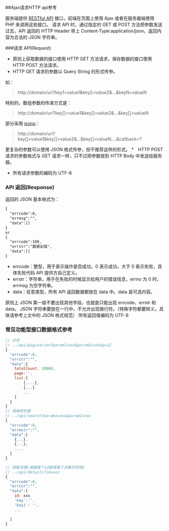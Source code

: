 ##Ajax请求HTTP api参考

服务端提供 <a href="http://www.ruanyifeng.com/blog/2014/05/restful_api.html">RESTful API</a> 接口，前端在页面上使用 Ajax 或者在服务器端使用 PHP 来调用这些接口。
请求 API 时，通过指定的 GET 或 POST 方法把参数发送过去，API 返回的 HTTP Header 带上 Content-Type:application/json，返回内容为合法的 JSON 字符串。

###请求 API(Request)
* 原则上获取数据的接口使用 HTTP GET 方法请求，保存数据的接口使用 HTTP POST 方法请求。
* HTTP GET 请求的参数以 Query String 的形式传参。

如： 
> http://domain/uri?key1=value1&key2=value2&...&keyN=valueN

特别的，数组参数的传递方式是：
> http://domain/uri?key[]=value1&key[]=value2&...&key[]=valueN

部分采用 [jsonp](http://www.cnblogs.com/yuzhongwusan/archive/2012/12/11/2812849.html)：
> http://domain/uri?key[]=value1&key[]=value2&...&key[]=valueN....&callback=?

更复杂的参数可以使用 JSON 格式传参，但不推荐这样的形式。
*　HTTP POST 请求的参数格式与 GET 请求一样，只不过把参数放到 HTTP Body 中发送给服务器。
* 所有请求参数的编码为 UTF-8

### API 返回(Response)
返回的 JSON 基本格式为：

```html
{
  "errcode":0,
  "errmsg":"",
  "data":[]
}
or
{
  "errcode":100,
  "errstr":"数据出错",
  "data":[]
}
```
* errcode：整型，用于表示操作是否成功，0 表示成功，大于 0 表示失败，具体失败代码 API 提供方自己定义。
* errstr：字符串，用于在失败的时候显示给用户的错误信息，errno 为 0 时，errmsg 为空字符串。
* data：任意类型，所有 API 返回数据都放在 data 中。data 是可选内容。

原则上 JSON 第一级不要出现其他字段，也就是只能出现 errcode、errstr 和 data。
JSON 字符串要放在一行中，不允许出现换行符。（特殊字符都要转义，具体请参考上文中的 JSON 格式规范）
所有返回值编码为 UTF-8



### 常见功能型接口数据格式参考

```js
// 分页   
// ../api/paginarion?param1=xxx&param2=xxx&p=12
{ 
  "errcode":0,
  "errstr":"",
  "data":{
    totalCount: 10000,
    page:'',
    list:[
        {....},
        {...}
        ...
    ]
  }
}
// 简单的列表
// ../api/search?param1=xxx&param2=xxx
{
  "errcode":0,
  "errmstr":"",
  "data":[
    {...},
    {...},
    ....
  ]
}

// 获取详情(根据某个id取得某个对象的字段)
// ../api/details?id=xxx
{
  "errcode":0,
  "errstr":"",
  "data":[
    id: xxx
    'key':'',
    'key1': '',
    ...
    
  ]
}

```












